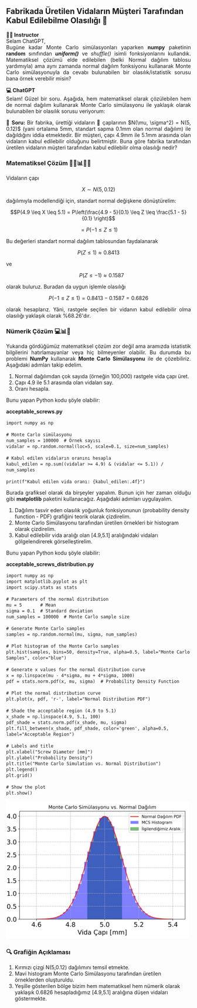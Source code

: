 <h2>Fabrikada Üretilen Vidaların Müşteri Tarafından Kabul Edilebilme Olasılığı 🔩</h2>

<p align="justify"><b>👨‍🏫 Instructor</b><br>Selam ChatGPT,<br>
Bugüne kadar Monte Carlo simülasyonları yaparken <b>numpy</b> paketinin <b>random</b> sınıfından <b><i>uniform()</i></b> ve <i></b>shuffle()</i></b> isimli fonksiyonlarını kullandık. Matematiksel çözümü elde edilebilen (belki Normal dağılım tablosu yardımıyla) ama aynı zamanda normal dağılım fonksiyonu kullanarak Monte Carlo simülasyonuyla da cevabı bulunabilen bir olasılık/istatistik sorusu bana örnek verebilir misin?</p>

<p align="justify"><b>💻 ChatGPT</b><br>Selam! Güzel bir soru. Aşağıda, hem matematiksel olarak çözülebilen hem de normal dağılım kullanarak Monte Carlo simülasyonu ile yaklaşık olarak bulunabilen bir olasılık sorusu veriyorum:</p>

<p align="justify"><b>📝 Soru:</b> Bir fabrika, ürettiği vidaların 🔩 çaplarının $N(\mu, \sigma^2) = N(5, 0.12)$ (yani ortalama 5mm, standart sapma 0.1mm olan normal dağılım) ile dağıldığını iddia etmektedir. Bir müşteri, çapı 4.9mm ile 5.1mm arasında olan vidaların kabul edilebilir olduğunu belirtmiştir. Buna göre fabrika tarafından üretilen vidaların müşteri tarafından kabul edilebilir olma olasılığı nedir?</p>

<h3>Matematiksel Çözüm 🤔💭📊🧮📝</h3>

<p align="justify">Vidaların çapı</p>

$$X \sim N(5,0.12)$$ 

<p align="justify">dağılımıyla modellendiği için, standart normal değişkene dönüştürelim:</p>

$$P(4.9 \leq X \leq 5.1) = P\left(\frac{4.9 - 5}{0.1} \leq Z \leq \frac{5.1 - 5}{0.1} \right)$$

$$= P(-1 \leq Z \leq 1)$$

<p align="justify">Bu değerleri standart normal dağılım tablosundan faydalanarak</p>

$$P(Z \leq 1) \approx 0.8413$$

<p align="justify">ve</p>

$$\quad P(Z \leq -1) \approx 0.1587$$

<p align="justify">olarak buluruz. Buradan da uygun işlemle olasılığı</p>

$$P(-1 \leq Z \leq 1) = 0.8413 - 0.1587 = 0.6826$$

<p align="justify">olarak hesaplarız. Yâni, rastgele seçilen bir vidanın kabul edilebilir olma olasılığı yaklaşık olarak %68.26'dır.

<h3>Nümerik Çözüm 💻📊🧮</h3>

<p align="justify">Yukarıda gördüğümüz matematiksel çözüm zor değil ama aramızda istatistik bilgilerini hatırlamayanlar veya hiç bilmeyenler olabilir. Bu durumda bu problemi <b>NumPy</b> kullanarak <b>Monte Carlo Simülasyonu</b> ile de çözebiliriz. Aşağıdaki adımları takip edelim.</p>

<ol>
    <li>Normal dağılımdan çok sayıda (örneğin 100,000) rastgele vida çapı üret.</li>
    <li>Çapı 4.9 ile 5.1 arasında olan vidaları say.</li>
    <li>Oranı hesapla.</li>
</ol>

<p align="justify">Bunu yapan Python kodu şöyle olabilir:</p>

<b>acceptable_screws.py</b>

```
import numpy as np

# Monte Carlo simülasyonu
num_samples = 100000  # Örnek sayısı
vidalar = np.random.normal(loc=5, scale=0.1, size=num_samples)

# Kabul edilen vidaların oranını hesapla
kabul_edilen = np.sum((vidalar >= 4.9) & (vidalar <= 5.1)) / num_samples

print(f"Kabul edilen vida oranı: {kabul_edilen:.4f}")
```

<p align="justify">Burada grafiksel olarak da birşeyler yapalım. Bunun için her zaman olduğu gibi <b>matplotlib</b> paketini kullanacağız. Aşağıdaki adımları uygulayalım.</p>

<ol>
    <li>Dağılımı tasvir eden olasılık yoğunluk fonksiyonunun (probability density function - PDF) grafiğini teorik olarak çizdirelim.</li>
    <li>Monte Carlo Simülasyonu tarafından üretilen örnekleri bir histogram olarak çizdirelim.</li>
    <li>Kabul edilebilir vida aralığı olan [4.9,5.1] aralığındaki vidaları gölgelendirerek görselleştirelim.</li>
</ol>

<p align="justify">Bunu yapan Python kodu şöyle olabilir:</p>

<b>acceptable_screws_distribution.py</b>

```
import numpy as np
import matplotlib.pyplot as plt
import scipy.stats as stats

# Parameters of the normal distribution
mu = 5       # Mean
sigma = 0.1  # Standard deviation
num_samples = 100000  # Monte Carlo sample size

# Generate Monte Carlo samples
samples = np.random.normal(mu, sigma, num_samples)

# Plot histogram of the Monte Carlo samples
plt.hist(samples, bins=50, density=True, alpha=0.5, label="Monte Carlo Samples", color="blue")

# Generate x values for the normal distribution curve
x = np.linspace(mu - 4*sigma, mu + 4*sigma, 1000)
pdf = stats.norm.pdf(x, mu, sigma)  # Probability Density Function

# Plot the normal distribution curve
plt.plot(x, pdf, 'r-', label="Normal Distribution PDF")

# Shade the acceptable region (4.9 to 5.1)
x_shade = np.linspace(4.9, 5.1, 100)
pdf_shade = stats.norm.pdf(x_shade, mu, sigma)
plt.fill_between(x_shade, pdf_shade, color='green', alpha=0.5, label="Acceptable Region")

# Labels and title
plt.xlabel("Screw Diameter [mm]")
plt.ylabel("Probability Density")
plt.title("Monte Carlo Simulation vs. Normal Distribution")
plt.legend()
plt.grid()

# Show the plot
plt.show()
```

<img src="figure/screws.png" alt="Vidaların Kabul Edilebilirliği Problemi Grafiksel Yaklaşım" width="500" height="auto">

<h3>🔍 Grafiğin Açıklaması</h3>

<ol>
    <li>Kırmızı çizgi N(5,0.12) dağılımını temsil etmekte.</li>
    <li>Mavi histogram Monte Carlo Simülasyonu tarafından üretilen örneklerden oluşturuldu.</li>
    <li>Yeşille gösterilen bölge bizim hem matematiksel hem nümerik olarak yaklaşık 0.6826 hesapladığımız [4.9,5.1] aralığına düşen vidaları göstermekte.</li>
</ol>

